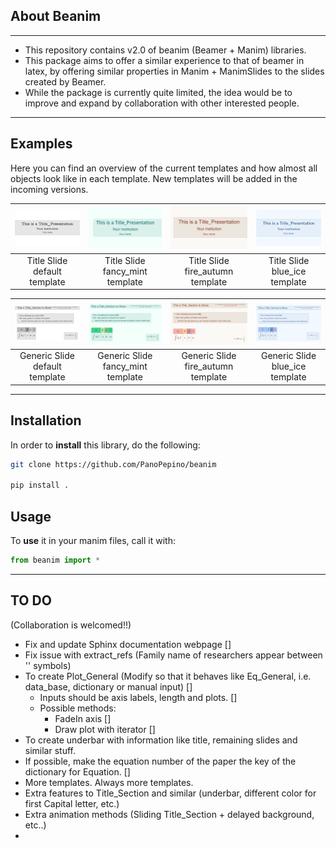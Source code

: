 ## About Beanim
---------------------------------------------------------------------
- This repository contains v2.0 of beanim (Beamer + Manim) libraries. 
- This package aims to offer a similar experience to that of beamer in latex, by offering similar properties in Manim + ManimSlides to the slides created by Beamer.
- While the package is currently quite limited, the idea would be to improve and expand by collaboration with other interested people.
-----------------------------------------------------------------------

## Examples

Here you can find an overview of the current templates and how almost all objects look like in each template. New templates will be added in the incoming versions.

| ![](docs/source/media/images/TST_dt.png) | ![](docs/source/media/images/TST_fm.png) | ![](docs/source/media/images/TST_fa.png) | ![](docs/source/media/images/TST_ba.png) |
|:--------------------:|:--------------------:|:--------------------:|:--------------------:|
| Title Slide default template            | Title Slide fancy_mint template          | Title Slide fire_autumn template            | Title Slide blue_ice template            |

| ![](docs/source/media/images/GST_dt.png) | ![](docs/source/media/images/GST_fm.png) | ![](docs/source/media/images/GST_fa.png) | ![](docs/source/media/images/GST_ba.png) |
|:--------------------:|:--------------------:|:--------------------:|:--------------------:|
| Generic Slide default template            | Generic Slide fancy_mint template          | Generic Slide fire_autumn template            | Generic Slide blue_ice template            |


-----------------------------------------------------------------------

## Installation

In order to **install** this library, do the following:

```bash
git clone https://github.com/PanoPepino/beanim

pip install .

```

## Usage

To **use** it in your manim files, call it with:

```python
from beanim import *
```

-----------------------------------------------------------------------

## TO DO

(Collaboration is welcomed!!)

- Fix and update Sphinx documentation webpage []
- Fix issue with extract_refs (Family name of researchers appear between '' symbols)
- To create Plot_General (Modify so that it behaves like Eq_General, i.e. data_base, dictionary or manual input) []
    - Inputs should be axis labels, length and plots. []
    - Possible methods: 
        - FadeIn axis []
        - Draw plot with iterator []
- To create underbar with information like title, remaining slides and similar stuff.
- If possible, make the equation number of the paper the key of the dictionary for Equation. []
- More templates. Always more templates.
- Extra features to Title_Section and similar (underbar, different color for first Capital letter, etc.)
- Extra animation methods (Sliding Title_Section + delayed background, etc..)
- 

